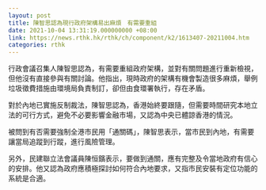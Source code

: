 ```yaml
---
layout: post
title: 陳智思認為現行政府架構易出麻煩　有需要重組
date: 2021-10-04 13:31:19.000000000 +08:00
link: https://news.rthk.hk/rthk/ch/component/k2/1613407-20211004.htm
categories: rthk
---
```


行政會議召集人陳智思認為，有需要重組政府架構，並對有關問題進行重新檢視，但他沒有直接參與有關討論。他指出，現時政府的架構有機會製造很多麻煩，舉例垃圾徵費措施由環境局負責制訂，卻但由食環署執行，存在矛盾。　

對於內地已實施反制裁法，陳智思認為，香港始終要跟隨，但需要時間研究本地立法的可行方式，避免不必要影響金融市場，又認為中央已體諒香港的情況。

被問到有否需要強制全港市民用「通關碼」，陳智思表示，當市民到內地，有需要讓當局追蹤到行蹤，進行風險管理。

另外，民建聯立法會議員陳恒鑌表示，要做到通關，應有完整及令當地政府有信心的安排。他又認為政府應積極探討如何符合內地要求，又指市民安裝有定位功能的系統是合適。
